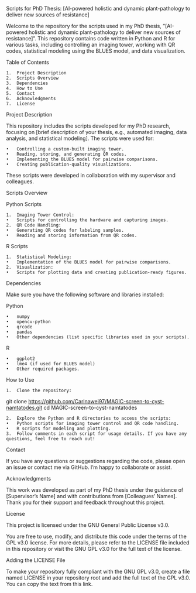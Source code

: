 Scripts for PhD Thesis: [AI-powered holistic and dynamic plant-pathology to deliver new sources of resistance]

Welcome to the repository for the scripts used in my PhD thesis, ”[AI-powered holistic and dynamic plant-pathology to deliver new sources of resistance]”. This repository contains code written in Python and R for various tasks, including controlling an imaging tower, working with QR codes, statistical modeling using the BLUES model, and data visualization.

Table of Contents

	1.	Project Description
	2.	Scripts Overview
	3.	Dependencies
	4.	How to Use
	5.	Contact
	6.	Acknowledgments
	7.	License

Project Description

This repository includes the scripts developed for my PhD research, focusing on [brief description of your thesis, e.g., automated imaging, data analysis, and statistical modeling]. The scripts were used for:

	•	Controlling a custom-built imaging tower.
	•	Reading, storing, and generating QR codes.
	•	Implementing the BLUES model for pairwise comparisons.
	•	Creating publication-quality visualizations.

These scripts were developed in collaboration with my supervisor and colleagues.

Scripts Overview

Python Scripts

	1.	Imaging Tower Control:
	•	Scripts for controlling the hardware and capturing images.
	2.	QR Code Handling:
	•	Generating QR codes for labeling samples.
	•	Reading and storing information from QR codes.

R Scripts

	1.	Statistical Modeling:
	•	Implementation of the BLUES model for pairwise comparisons.
	2.	Visualization:
	•	Scripts for plotting data and creating publication-ready figures.

Dependencies

Make sure you have the following software and libraries installed:

Python

	•	numpy
	•	opencv-python
	•	qrcode
	•	pandas
	•	Other dependencies (list specific libraries used in your scripts).

R

	•	ggplot2
	•	lme4 (if used for BLUES model)
	•	Other required packages.

How to Use

	1.	Clone the repository:
 git clone https://github.com/Carinawei97/MAGIC-screen-to-cyst-namtatodes.git
 cd MAGIC-screen-to-cyst-namtatodes

 	2.	Explore the Python and R directories to access the scripts:
	•	Python scripts for imaging tower control and QR code handling.
	•	R scripts for modeling and plotting.
	3.	Follow comments in each script for usage details. If you have any questions, feel free to reach out!

Contact

If you have any questions or suggestions regarding the code, please open an issue or contact me via GitHub. I’m happy to collaborate or assist.

Acknowledgments

This work was developed as part of my PhD thesis under the guidance of [Supervisor’s Name] and with contributions from [Colleagues’ Names]. Thank you for their support and feedback throughout this project.

License

This project is licensed under the GNU General Public License v3.0.

You are free to use, modify, and distribute this code under the terms of the GPL v3.0 license. For more details, please refer to the LICENSE file included in this repository or visit the GNU GPL v3.0 for the full text of the license.

Adding the LICENSE File

To make your repository fully compliant with the GNU GPL v3.0, create a file named LICENSE in your repository root and add the full text of the GPL v3.0. You can copy the text from this link.
 
